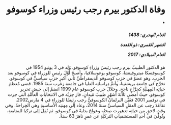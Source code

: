 <h1 dir="rtl">وفاة الدكتور بيرم رجب رئيس وزراء كوسوفو  .</h1>

<h5 dir="rtl">العام الهجري:  1438

الشهر القمري: ذو القعدة

العام الميلادي: 2017</h5>

<p dir="rtl">هو الدكتور الطبيبُ بيرم رجب رئيسُ وزراءِ كوسوفو. وُلِد في 3 يونيو 1954 في كوسوفسكا ميتروفيتشا، كوسوفو يوغوسلافيا، وأصبحَ أوَّلَ رئيسٍ للوزراءِ في كوسوفو بعد الحربِ. وهو عضوٌ في حزبِ كوسوفو الديمقراطيِّ ثاني أكبرِ حزبٍ سياسيٍّ في كوسوفو. تخرَّج في جامعةِ بريشتينا، وأتمَّ دِراساتِه العليا في جامعةِ زغرب سنةَ 1985. قضى مُعظمَ حَياتِه المِهنيَّةِ كجرَّاحٍ ناجحٍ. وخلالَ حربِ كوسوفو عامَ 1999 انضمَّ إلى جيشِ تحريرِ كوسوفو، حيثُ أمضى ثلاثةَ أشهُرٍ طبيبَ مَيدانٍ. فاز حِزبُه في الانتخاباتِ العامَّةِ التي جرت في نوفمبر 2001 فعَيَّن البرلمانُ الكوسوفيُّ رجب رئيسًا للوزراءِ في 4 مارس2002. تقاعَدَ رجب عن العمَلِ السياسيِّ سنةَ 2014، وعاد إلى مِهنتِه الأساسيةِ وهي الجِراحةُ. وفي وقتٍ لاحقٍ من حياتِه تدهورت صِحتُه وعولِجَ بدايةً في كوسوفو، ثم نُقِلَ إلى تركيا للمتابعةِ، وتُوفِّيَ في أحدِ المستشفياتِ التركيَّةِ عن عمرٍ ناهزَ 63 سنةً.</p></br>
